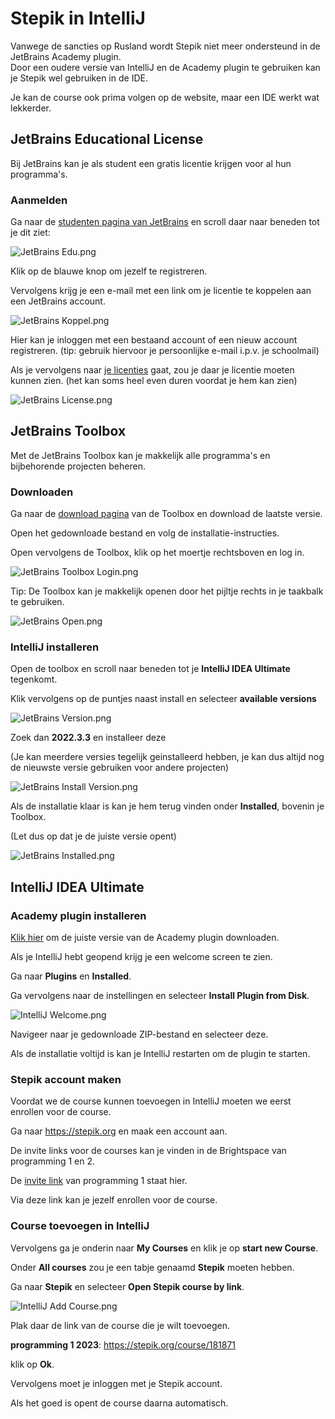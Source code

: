 # Stepik in IntelliJ

Vanwege de sancties op Rusland wordt Stepik niet meer ondersteund in de JetBrains Academy plugin.<br>
Door een oudere versie van IntelliJ en de Academy plugin te gebruiken kan je Stepik wel gebruiken in de IDE.

Je kan de course ook prima volgen op de website, maar een IDE werkt wat lekkerder.

## JetBrains Educational License

Bij JetBrains kan je als student een gratis licentie krijgen voor al hun programma's.

### Aanmelden

Ga naar de [studenten pagina van JetBrains](https://www.jetbrains.com/community/education/#students)
en scroll daar naar beneden tot je dit ziet:

![JetBrains Edu.png](Images/JetBrains%20Edu.png )

Klik op de blauwe knop om jezelf te registreren.

Vervolgens krijg je een e-mail met een link om je licentie te koppelen aan een JetBrains account.

![JetBrains Koppel.png](Images/JetBrains%20Koppel.png)

Hier kan je inloggen met een bestaand account of een nieuw account registreren.
(tip: gebruik hiervoor je persoonlijke e-mail i.p.v. je schoolmail)

Als je vervolgens naar [je licenties](https://account.jetbrains.com/licenses) gaat,
zou je daar je licentie moeten kunnen zien.
(het kan soms heel even duren voordat je hem kan zien)

![JetBrains License.png](Images/JetBrains%20License.png)

## JetBrains Toolbox

Met de JetBrains Toolbox kan je makkelijk alle programma's en bijbehorende projecten beheren.

### Downloaden

Ga naar de [download pagina](https://www.jetbrains.com/toolbox-app/) van de Toolbox en download de laatste versie.

Open het gedownloade bestand en volg de installatie-instructies.

Open vervolgens de Toolbox, klik op het moertje rechtsboven en log in.

![JetBrains Toolbox Login.png](Images/JetBrains%20Toolbox%20Login.png)

Tip: De Toolbox kan je makkelijk openen door het pijltje rechts in je taakbalk te gebruiken.

![JetBrains Open.png](Images/JetBrains%20Open.png)

### IntelliJ installeren

Open de toolbox en scroll naar beneden tot je **IntelliJ IDEA Ultimate** tegenkomt.

Klik vervolgens op de puntjes naast install en selecteer **available versions**

![JetBrains Version.png](Images/JetBrains%20Version.png)

Zoek dan **2022.3.3** en installeer deze

(Je kan meerdere versies tegelijk geinstalleerd hebben, je kan dus altijd nog de nieuwste versie gebruiken voor andere projecten)

![JetBrains Install Version.png](Images/JetBrains%20Install%20Version.png)

Als de installatie klaar is kan je hem terug vinden onder **Installed**, bovenin je Toolbox.

(Let dus op dat je de juiste versie opent)

![JetBrains Installed.png](Images/JetBrains%20Installed.png)

## IntelliJ IDEA Ultimate

### Academy plugin installeren

[Klik hier](https://github.com/ThijsKamphuis/stepik-intellij-guide/raw/main/JetBrainsAcademy-2023.2-2022.3-431.zip)
om de juiste versie van de Academy plugin downloaden.

Als je IntelliJ hebt geopend krijg je een welcome screen te zien.

Ga naar **Plugins** en **Installed**.

Ga vervolgens naar de instellingen en selecteer **Install Plugin from Disk**.

![IntelliJ Welcome.png](Images%2FIntelliJ%20Welcome.png)

Navigeer naar je gedownloade ZIP-bestand en selecteer deze.

Als de installatie voltijd is kan je IntelliJ restarten om de plugin te starten.

### Stepik account maken

Voordat we de course kunnen toevoegen in IntelliJ moeten we eerst enrollen voor de course.

Ga naar https://stepik.org en maak een account aan.

De invite links voor de courses kan je vinden in de Brightspace van programming 1 en 2.

De [invite link](https://brightspace.hhs.nl/d2l/le/lessons/54965/topics/604280) van programming 1 staat hier.

Via deze link kan je jezelf enrollen voor de course.

### Course toevoegen in IntelliJ

Vervolgens ga je onderin naar **My Courses** en klik je op **start new Course**.

Onder **All courses** zou je een tabje genaamd **Stepik** moeten hebben.

Ga naar **Stepik** en selecteer **Open Stepik course by link**.

![IntelliJ Add Course.png](Images%2FIntelliJ%20Add%20Course.png)

Plak daar de link van de course die je wilt toevoegen.

**programming 1 2023**: https://stepik.org/course/181871

klik op **Ok**.

Vervolgens moet je inloggen met je Stepik account.

Als het goed is opent de course daarna automatisch.


